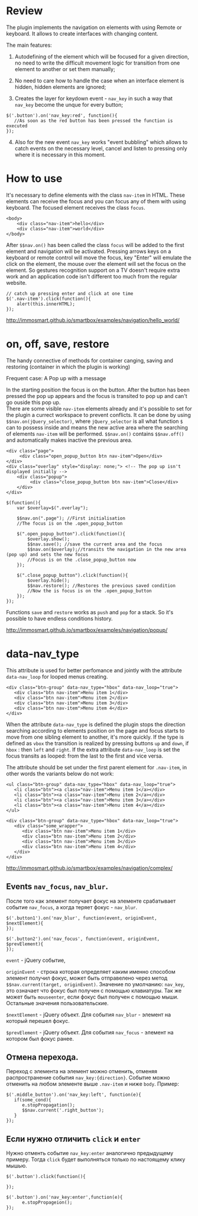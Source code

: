 # Review

The plugin implements the navigation on elements with using Remote or keyboard. It allows to create interfaces with changing content. 

The main features:

1) Autodefining of the element which will be focused for a given direction, no need to write the difficult movement logic for transition from one element to another or set them manually;

2) No need to care how to handle the case when an interface element is hidden, hidden elements are ignored;  

3) Creates the layer for keydown event - `nav_key` in such a way that `nav_key` become the unque for every button;

```
$('.button').on('nav_key:red', function(){
   //As soon as the red button has been pressed the function is executed
});
```

4) Also for the new event `nav_key` works "event bubbling" which allows to catch events on the necessary level, cancel  and listen to pressing only where it is necessary in this moment.

# How to use

It's necessary to define elements with the class `nav-item` in HTML. These elements can receive the focus and you can focus any of them with using keyboard. The focused element receives the class `focus`. 

```
<body>
    <div class="nav-item">hello</div>
    <div class="nav-item">world</div>
</body>
```

After `$$nav.on()` has been called the class `focus` will be added to the first element and navigation will be activated. 
Pressing arrows keys on a keyboard or remote control will move the focus, key "Enter" will emulate the click on the element, the mouse over the element will set the focus on the element. So gestures recognition support on a TV doesn't require extra work and an application code isn't different too much from the regular website.

```
// catch up pressing enter and click at one time
$('.nav-item').click(function(){
    alert(this.innerHTML);
});
```

http://immosmart.github.io/smartbox/examples/navigation/hello_world/


# on, off, save, restore
The handy connective of methods for container canging, saving and restoring (container in which the plugin is working)

Frequent case: A Pop up with a message

In the starting position the focus is on the button. 
After the button has been pressed the pop up appears and the focus is transited to pop up and can't go ouside this pop up.  
There are some visible `nav-item` elements already and it's possible to set for the plugin a currect workspace to prevent conflicts. It can be done by using `$$nav.on(jQuery_selector)`, where `jQuery_selector` is all what function `$` can to possess inside and means the new active area where the searching of elements `nav-item` will be performed. `$$nav.on()` contains `$$nav.off()` and automatically makes inactive the previous area. 

```
<div class="page">
     <div class="open_popup_button btn nav-item">Open</div>
</div>
<div class="overlay" style="display: none;"> <!-- The pop up isn't displayed initially -->
    <div class="popup">
         <div class="close_popup_button btn nav-item">Close</div>
    </div>
</div>
```

```
$(function(){
    var $overlay=$(".overlay");

    $$nav.on(".page"); //First initialisation 
    //The focus is on the .open_popup_button

    $(".open_popup_button").click(function(){
        $overlay.show();
        $$nav.save(); //save the current area and the focus
        $$nav.on($overlay);//transits the navigation in the new area (pop up) and sets the new focus
        //Focus is on the .close_popup_button now
    });

    $(".close_popup_button").click(function(){
        $overlay.hide();
        $$nav.restore(); //Restores the previous saved condition
        //Now the is focus is on the .open_popup_button
    });
});
```

Functions `save` and `restore` works as `push` and `pop` for a stack. So it's possible to have endless conditions history.  

http://immosmart.github.io/smartbox/examples/navigation/popup/

# data-nav_type

This attribute is used for better perfomance and jointly with the attribute `data-nav_loop` for looped menus creating. 

```
<div class="btn-group" data-nav_type="hbox" data-nav_loop="true">
   <div class="btn nav-item">Menu item 1</div>
   <div class="btn nav-item">Menu item 2</div>
   <div class="btn nav-item">Menu item 3</div>
   <div class="btn nav-item">Menu item 4</div>
</div>
```
When the attribute `data-nav_type` is defined the plugin stops the direction searching according to elements position on the page and focus starts to move from one sibling element to another, it's more quickly. If the type is defined as `vbox` the transition is realized by pressing buttons `up` and `down`, if `hbox` : then `left` and `right`. If the extra attribute `data-nav_loop` is set the focus transits as looped: from the last to the first and vice versa.

The attribute should be set under the first parent element for `.nav-item`, in other words the variants below do not work:

```
<ul class="btn-group" data-nav_type="hbox" data-nav_loop="true">
   <li class="btn"><a class="nav-item">Menu item 1</a></div>
   <li class="btn"><a class="nav-item">Menu item 2</a></div>
   <li class="btn"><a class="nav-item">Menu item 3</a></div>
   <li class="btn"><a class="nav-item">Menu item 4</a></div>
</ul>
```

```
<div class="btn-group" data-nav_type="hbox" data-nav_loop="true">
   <div class="some_wrapper">
      <div class="btn nav-item">Menu item 1</div>
      <div class="btn nav-item">Menu item 2</div>
      <div class="btn nav-item">Menu item 3</div>
      <div class="btn nav-item">Menu item 4</div>
   </div>
</div>
```

http://immosmart.github.io/smartbox/examples/navigation/complex/

## Events `nav_focus`, `nav_blur`.

После того как элемент получает фокус на элементе срабатывает событие `nav_focus`, а когда теряет фокус - `nav_blur`. 

```
$('.button1').on('nav_blur', function(event, originEvent, $nextElement){
});

$('.button2').on('nav_focus', function(event, originEvent, $prevElement){
});
```

`event` - jQuery событие,

`originEvent` - строка которая определяет каким именно способом элемент получил фокус, может быть отправелено через метод `$$nav.current(target, originEvent)`. Значение по умолчанию: `nav_key`, это означает что фокус был получен с помощью клавиатуры. Так же может быть `mouseenter`, если фокус был получен с помощью мыши. Остальные значения пользовательские.

`$nextElement` - jQuery объект. Для события `nav_blur` - элемент на который перешел фокус.

`$prevElement` - jQuery объект. Для события `nav_focus` - элемент на котором был фокус ранее. 


## Отмена перехода.

Переход с элемента на элемент можно отменить, отменяя распространение события `nav_key:{direction}`. Событие можно отменить на любом элементе выше `.nav-item` и ниже `body`.
Пример:

```
$('.middle_button').on('nav_key:left', function(e){
   if(some_cond){
      e.stopPropagation();
      $$nav.current('.right_button');
   }
});
```

## Если нужно отличить `click` и `enter`

Нужно отменть событие `nav_key:enter` аналогично предыдущему примеру. Тогда `click` будет выполняться только по настоящему клику мышью. 

```
$('.button').click(function(){

});

$('.button').on('nav_key:enter',function(e){
      e.stopPropageion();
});

```
